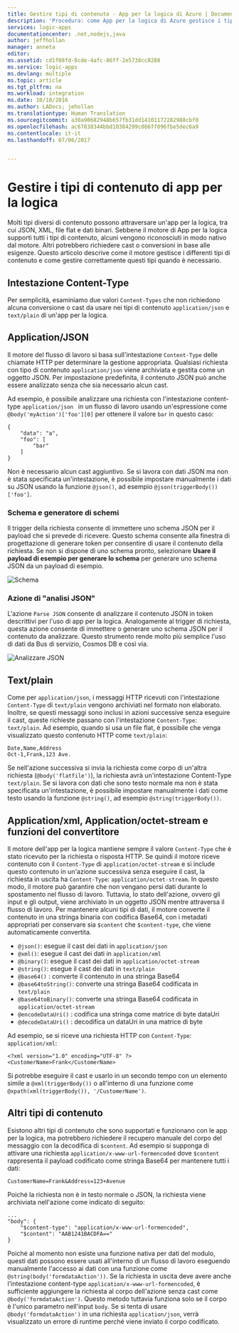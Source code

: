 ```yaml
---
title: Gestire tipi di contenuto - App per la logica di Azure | Documentazione Microsoft
description: 'Procedura: come App per la logica di Azure gestisce i tipi di contenuto in fase di progettazione e di runtime'
services: logic-apps
documentationcenter: .net,nodejs,java
author: jeffhollan
manager: anneta
editor: 
ms.assetid: cd1f08fd-8cde-4afc-86ff-2e5738cc8288
ms.service: logic-apps
ms.devlang: multiple
ms.topic: article
ms.tgt_pltfrm: na
ms.workload: integration
ms.date: 10/18/2016
ms.author: LADocs; jehollan
ms.translationtype: Human Translation
ms.sourcegitcommit: a30a90682948b657fb31dd14101172282988cbf0
ms.openlocfilehash: ac67838344bbd10384299c086ff096fbe5dec6a9
ms.contentlocale: it-it
ms.lasthandoff: 07/06/2017


---
```

<a id="handle-content-types-in-logic-apps" class="xliff"></a>

# Gestire i tipi di contenuto di app per la logica

Molti tipi diversi di contenuto possono attraversare un'app per la logica, tra cui JSON, XML, file flat e dati binari. Sebbene il motore di App per la logica supporti tutti i tipi di contenuto, alcuni vengono riconosciuti in modo nativo dal motore. Altri potrebbero richiedere cast o conversioni in base alle esigenze. Questo articolo descrive come il motore gestisce i differenti tipi di contenuto e come gestire correttamente questi tipi quando è necessario.

<a id="content-type-header" class="xliff"></a>

## Intestazione Content-Type

Per semplicità, esaminiamo due valori `Content-Types` che non richiedono alcuna conversione o cast da usare nei tipi di contenuto `application/json` e `text/plain` di un'app per la logica.

<a id="applicationjson" class="xliff"></a>

## Application/JSON

Il motore del flusso di lavoro si basa sull'intestazione `Content-Type` delle chiamate HTTP per determinare la gestione appropriata. Qualsiasi richiesta con tipo di contenuto `application/json` viene archiviata e gestita come un oggetto JSON. Per impostazione predefinita, il contenuto JSON può anche essere analizzato senza che sia necessario alcun cast. 

Ad esempio, è possibile analizzare una richiesta con l'intestazione content-type `application/json ` in un flusso di lavoro usando un'espressione come `@body('myAction')['foo'][0]` per ottenere il valore `bar` in questo caso:

```
{
    "data": "a",
    "foo": [
        "bar"
    ]
}
```

Non è necessario alcun cast aggiuntivo. Se si lavora con dati JSON ma non è stata specificata un'intestazione, è possibile impostare manualmente i dati su JSON usando la funzione `@json()`, ad esempio `@json(triggerBody())['foo']`.

<a id="schema-and-schema-generator" class="xliff"></a>

### Schema e generatore di schemi

Il trigger della richiesta consente di immettere uno schema JSON per il payload che si prevede di ricevere. Questo schema consente alla finestra di progettazione di generare token per consentire di usare il contenuto della richiesta. Se non si dispone di uno schema pronto, selezionare **Usare il payload di esempio per generare lo schema** per generare uno schema JSON da un payload di esempio.

![Schema](./media/logic-apps-http-endpoint/manualtrigger.png)

<a id="parse-json-action" class="xliff"></a>

### Azione di "analisi JSON"

L'azione `Parse JSON` consente di analizzare il contenuto JSON in token descrittivi per l'uso di app per la logica. Analogamente al trigger di richiesta, questa azione consente di immettere o generare uno schema JSON per il contenuto da analizzare. Questo strumento rende molto più semplice l'uso di dati da Bus di servizio, Cosmos DB e così via.

![Analizzare JSON](./media/logic-apps-content-type/ParseJSON.png)

<a id="textplain" class="xliff"></a>

## Text/plain

Come per `application/json`, i messaggi HTTP ricevuti con l'intestazione `Content-Type` di `text/plain` vengono archiviati nel formato non elaborato. Inoltre, se questi messaggi sono inclusi in azioni successive senza eseguire il cast, queste richieste passano con l'intestazione `Content-Type`: `text/plain`. Ad esempio, quando si usa un file flat, è possibile che venga visualizzato questo contenuto HTTP come `text/plain`:

```
Date,Name,Address
Oct-1,Frank,123 Ave.
```

Se nell'azione successiva si invia la richiesta come corpo di un'altra richiesta (`@body('flatfile')`), la richiesta avrà un'intestazione Content-Type `text/plain`. Se si lavora con dati che sono testo normale ma non è stata specificata un'intestazione, è possibile impostare manualmente i dati come testo usando la funzione `@string()`, ad esempio `@string(triggerBody())`.

<a id="applicationxml-and-applicationoctet-stream-and-converter-functions" class="xliff"></a>

## Application/xml, Application/octet-stream e funzioni del convertitore

Il motore dell'app per la logica mantiene sempre il valore `Content-Type` che è stato ricevuto per la richiesta o risposta HTTP. Se quindi il motore riceve contenuto con il `Content-Type` di `application/octet-stream` e si include questo contenuto in un'azione successiva senza eseguire il cast, la richiesta in uscita ha `Content-Type`: `application/octet-stream`. In questo modo, il motore può garantire che non vengano persi dati durante lo spostamento nel flusso di lavoro. Tuttavia, lo stato dell'azione, ovvero gli input e gli output, viene archiviato in un oggetto JSON mentre attraversa il flusso di lavoro. Per mantenere alcuni tipi di dati, il motore converte il contenuto in una stringa binaria con codifica Base64, con i metadati appropriati per conservare sia `$content` che `$content-type`, che viene automaticamente convertita. 

* `@json()`: esegue il cast dei dati in `application/json`
* `@xml()`: esegue il cast dei dati in `application/xml`
* `@binary()`: esegue il cast dei dati in `application/octet-stream`
* `@string()`: esegue il cast dei dati in `text/plain`
* `@base64()` : converte il contenuto in una stringa Base64
* `@base64toString()`: converte una stringa Base64 codificata in `text/plain`
* `@base64toBinary()`: converte una stringa Base64 codificata in `application/octet-stream`
* `@encodeDataUri()` : codifica una stringa come matrice di byte dataUri
* `@decodeDataUri()` : decodifica un dataUri in una matrice di byte

Ad esempio, se si riceve una richiesta HTTP con `Content-Type`: `application/xml`:

```
<?xml version="1.0" encoding="UTF-8" ?>
<CustomerName>Frank</CustomerName>
```

Si potrebbe eseguire il cast e usarlo in un secondo tempo con un elemento simile a `@xml(triggerBody())` o all'interno di una funzione come `@xpath(xml(triggerBody()), '/CustomerName')`.

<a id="other-content-types" class="xliff"></a>

## Altri tipi di contenuto

Esistono altri tipi di contenuto che sono supportati e funzionano con le app per la logica, ma potrebbero richiedere il recupero manuale del corpo del messaggio con la decodifica di `$content`. Ad esempio si supponga di attivare una richiesta `application/x-www-url-formencoded` dove `$content` rappresenta il payload codificato come stringa Base64 per mantenere tutti i dati:

```
CustomerName=Frank&Address=123+Avenue
```

Poiché la richiesta non è in testo normale o JSON, la richiesta viene archiviata nell'azione come indicato di seguito:

```
...
"body": {
    "$content-type": "application/x-www-url-formencoded",
    "$content": "AAB1241BACDFA=="
}
```

Poiché al momento non esiste una funzione nativa per dati del modulo, questi dati possono essere usati all'interno di un flusso di lavoro eseguendo manualmente l'accesso ai dati con una funzione come `@string(body('formdataAction'))`. Se la richiesta in uscita deve avere anche l'intestazione content-type `application/x-www-url-formencoded`, è sufficiente aggiungere la richiesta al corpo dell'azione senza cast come `@body('formdataAction')`. Questo metodo tuttavia funziona solo se il corpo è l'unico parametro nell'input `body`. Se si tenta di usare `@body('formdataAction')` in una richiesta `application/json`, verrà visualizzato un errore di runtime perché viene inviato il corpo codificato.


